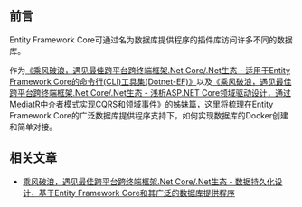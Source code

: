 ## 前言

Entity Framework Core可通过名为数据库提供程序的插件库访问许多不同的数据库。

作为[《乘风破浪，遇见最佳跨平台跨终端框架.Net Core/.Net生态 - 适用于Entity Framework Core的命令行(CLI)工具集(Dotnet-EF)》](https://www.cnblogs.com/taylorshi/p/16843914.html)以及[《乘风破浪，遇见最佳跨平台跨终端框架.Net Core/.Net生态 - 浅析ASP.NET Core领域驱动设计，通过MediatR中介者模式实现CQRS和领域事件》](https://www.cnblogs.com/taylorshi/p/16794364.html)的姊妹篇，这里将梳理在Entity Framework Core的广泛数据库提供程序支持下，如何实现数据库的Docker创建和简单对接。

## 相关文章

* [乘风破浪，遇见最佳跨平台跨终端框架.Net Core/.Net生态 - 数据持久化设计，基于Entity Framework Core和其广泛的数据库提供程序](https://www.cnblogs.com/taylorshi/p/16861628.html)